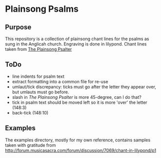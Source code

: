 Plainsong Psalms
================

Purpose
-------
This repository is a collection of plainsong chant lines for the psalms as sung in the Anglicah church. Engraving is done in lilypond. Chant lines taken from [The Plainsong Psalter](http://www.amazon.com/dp/0898691621)


ToDo
----
- line indents for psalm text
- extract formatting into a common file for re-use
- umlaut/tick discrepancy: ticks must go after the letter they appear over, but umlauts must go before.
- slash in _The Plainsong Psalter_ is more 45-degree, can I do that?
- tick in psalm text should be moved left so it is more 'over' the letter (148:3)
- back-tick (148:10)

Examples
-------
The examples directory, mostly for my own reference, contains samples taken with gratitude from http://forum.musicasacra.com/forum/discussion/7069/chant-in-lilypond/p1
